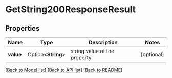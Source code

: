 # GetString200ResponseResult

## Properties

Name | Type | Description | Notes
------------ | ------------- | ------------- | -------------
**value** | Option<**String**> | string value of the property | [optional]

[[Back to Model list]](../README.md#documentation-for-models) [[Back to API list]](../README.md#documentation-for-api-endpoints) [[Back to README]](../README.md)


